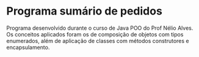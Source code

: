 # Programa sumário de pedidos
Programa desenvolvido durante o curso de Java POO do Prof Nélio Alves. 
Os conceitos aplicados foram os de composição de objetos com tipos enumerados, além de aplicação de classes com métodos construtores e encapsulamento.
